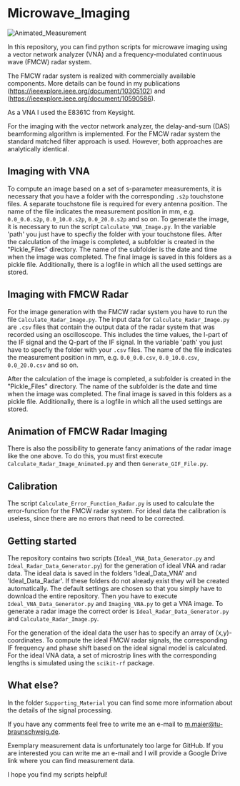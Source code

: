 # Microwave_Imaging

![Animated_Measurement](https://github.com/user-attachments/assets/06c1093c-047b-41cf-987a-8fec5775e49a)

In this repository, you can find python scripts for microwave imaging using a vector network analyzer (VNA) and a frequency-modulated continuous wave (FMCW) radar system.

The FMCW radar system is realized with commercially available components. More details can be found in my publications (https://ieeexplore.ieee.org/document/10305102) and (https://ieeexplore.ieee.org/document/10590586).

As a VNA I used the E8361C from Keysight.

For the imaging with the vector network analyzer, the delay-and-sum (DAS) beamforming algorithm is implemented. For the FMCW radar system the standard matched filter approach is used. However, both approaches are analytically identical.

## Imaging with VNA

To compute an image based on a set of s-parameter measurements, it is necessary that you have a folder with the corresponding `.s2p` touchstone files. A separate touchstone file is required for every antenna position. The name of the file indicates the measurement position in mm, e.g. `0.0_0.0.s2p`, `0.0_10.0.s2p`, `0.0_20.0.s2p` and so on. To generate the image, it is necessary to run the script `Calculate_VNA_Image.py`. In the variable 'path' you just have to specfiy the folder with your touchstone files. After the calculation of the image is completed, a subfolder is created in the "Pickle_Files" directory. The name of the subfolder is the date and time when the image was completed. The final image is saved in this folders as a pickle file. Additionally, there is a logfile in which all the used settings are stored.

## Imaging with FMCW Radar

For the image generation with the FMCW radar system you have to run the file `Calculate_Radar_Image.py`. The input data for `Calculate_Radar_Image.py` are `.csv` files that contain the output data of the radar system that was recorded using an oscilloscope. This includes the time values, the I-part of the IF signal and the Q-part of the IF signal. In the variable 'path' you just have to specfiy the folder with your `.csv` files. The name of the file indicates the measurement position in mm, e.g. `0.0_0.0.csv`, `0.0_10.0.csv`, `0.0_20.0.csv` and so on.

After the calculation of the image is completed, a subfolder is created in the "Pickle_Files" directory. The name of the subfolder is the date and time when the image was completed. The final image is saved in this folders as a pickle file. Additionally, there is a logfile in which all the used settings are stored.

## Animation of FMCW Radar Imaging

There is also the possibility to generate fancy animations of the radar image like the one above. To do this, you must first execute `Calculate_Radar_Image_Animated.py` and then `Generate_GIF_File.py`.

## Calibration

The script `Calculate_Error_Function_Radar.py` is used to calculate the error-function for the FMCW radar system. For ideal data the calibration is useless, since there are no errors that need to be corrected.

## Getting started
The repository contains two scripts (`Ideal_VNA_Data_Generator.py` and `Ideal_Radar_Data_Generator.py`) for the generation of ideal VNA and radar data. The ideal data is saved in the folders 'Ideal_Data_VNA' and 'Ideal_Data_Radar'. If these folders do not already exist they will be created automatically. The default settings are chosen so that you simply have to download the entire repository. Then you have to execute `Ideal_VNA_Data_Generator.py` and `Imaging_VNA.py` to get a VNA image. To generate a radar image the correct order is `Ideal_Radar_Data_Generator.py` and  `Calculate_Radar_Image.py`.

For the generation of the ideal data the user has to specify an array of (x,y)-coordinates. To compute the ideal FMCW radar signals, the corresponding IF frequency and phase shift based on the ideal signal model is calculated. For the ideal VNA data, a set of microstrip lines with the corresponding lengths is simulated using the `scikit-rf` package.

## What else?
In the folder `Supporting_Material` you can find some more information about the details of the signal processing.

If you have any comments feel free to write me an e-mail to m.maier@tu-braunschweig.de.

Exemplary measurement data is unfortunately too large for GitHub. If you are interested you can write me an e-mail and I will provide a Google Drive link where you can find measurement data.

I hope you find my scripts helpful!

